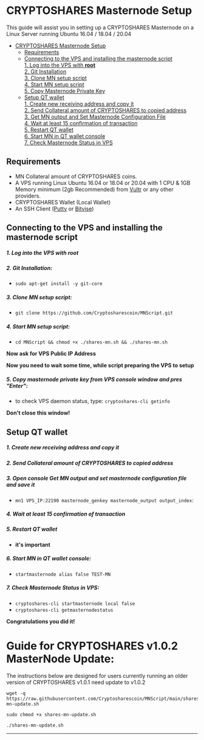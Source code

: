 # CRYPTOSHARES Masternode Setup
This guide will assist you in setting up a CRYPTOSHARES Masternode on a Linux Server running Ubuntu 16.04 / 18.04 / 20.04

- [CRYPTOSHARES Masternode Setup](#cryptoshares-masternode-setup)  
  	* [Requirements](#requirements) 
  * [Connecting to the VPS and installing the masternode script](#Connecting-to-the-VPS-and-installing-the-masternode-script)  
         [1. Log into the VPS with **root**](#1-log-into-the-vps-with-root)  
         [2. Git Installation](#2-git-installation)  
         [3. Clone MN setup script](#3-clone-mn-setup-script)  
         [4. Start MN setup script](#4-start-mn-setup-script)  
         [5. Copy Masternode Private Key](#5-copy-masternode-private-key-from-vps-console-window-and-pres-enter)
  * [Setup QT wallet](#setup-qt-wallet)  
         [1. Create new receiving address and copy it](#1-create-new-receiving-address-and-copy-it)  
	 [2. Send Collateral amount of CRYPTOSHARES to copied address](#2-send-collateral-amount-of-cryptoshares-to-copied-address)  
	 [3. Get MN output and Set Masternode Configuration File](#3-open-console-get-mn-output-and-set-masternode-configuration-file-and-save-it)  
	 [4. Wait at least 15 confirmation of transaction](#4-wait-at-least-15-confirmation-of-transaction)  
         [5. Restart QT wallet](#5-restart-qt-wallet)  
         [6. Start MN in QT wallet console](#6-start-mn-in-qt-wallet-console)  
	 [7. Check Masternode Status in VPS](#7-check-masternode-status-in-vps)  

## Requirements
- MN Collateral amount of CRYPTOSHARES coins.
- A VPS running Linux Ubuntu 16.04 or 18.04 or 20.04 with 1 CPU & 1GB Memory minimum (2gb Recommended) from [Vultr](https://www.vultr.com/?ref=8622028) or any other providers.
- CRYPTOSHARES Wallet (Local Wallet)
- An SSH Client (<a href="https://www.putty.org/" target="_blank">Putty</a> or <a href="https://dl.bitvise.com/BvSshClient-Inst.exe" target="_blank">Bitvise</a>)


## Connecting to the VPS and installing the masternode script

##### 1. Log into the VPS with **root**  

##### 2. Git Installation:  
- ```sudo apt-get install -y git-core```  

##### 3. Clone MN setup script: 
- ```git clone https://github.com/Cryptosharescoin/MNScript.git```  

##### 4. Start MN setup script: 
- ```cd MNScript && chmod +x ./shares-mn.sh && ./shares-mn.sh```
   
**Now ask for VPS Public IP Address** 

**Now you need to wait some time, while script preparing the VPS to setup**  
##### 5. Copy masternode private key from VPS console window and pres "Enter":


- to check VPS daemon status, type: ```cryptoshares-cli getinfo```

**Don't close this window!** 	

## Setup QT wallet
##### 1. Create new receiving address and copy it

##### 2. Send Collateral amount of CRYPTOSHARES to copied address

##### 3. Open console Get MN output and set masternode configuration file and save it
- ```mn1 VPS_IP:22190 masternode_genkey masternode_output output_index```:

##### 4. Wait at least 15 confirmation of transaction

##### 5. Restart QT wallet  
- **it's important**

##### 6. Start MN in QT wallet console:
- ```startmasternode alias false TEST-MN```

##### 7. Check Masternode Status in VPS:
- ```cryptoshares-cli startmasternode local false``` 
- ```cryptoshares-cli getmasternodestatus```  

**Сongratulations you did it!**


# Guide for CRYPTOSHARES v1.0.2 MasterNode Update:
The instructions below are designed for users currently running an older version of CRYPTOSHARES v1.0.1 need update to v1.0.2


```
wget -q https://raw.githubusercontent.com/Cryptosharescoin/MNScript/main/shares-mn-update.sh

sudo chmod +x shares-mn-update.sh

./shares-mn-update.sh
```

***